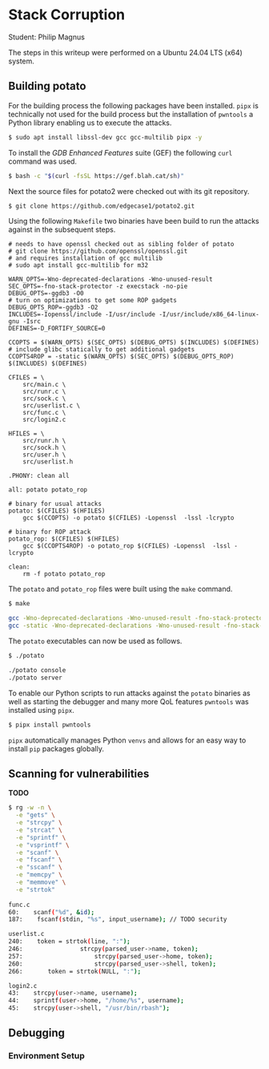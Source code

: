 # Stack Corruption

Student: Philip Magnus

The steps in this writeup were performed on a Ubuntu 24.04 LTS (x64) system.

## Building potato

For the building process the following packages have been installed. `pipx` is technically not used for the build process but the installation of `pwntools` a Python library enabling us to execute the attacks.

```bash
$ sudo apt install libssl-dev gcc gcc-multilib pipx -y
```

To install the *GDB Enhanced Features* suite (GEF) the following `curl` command was used.

```bash
$ bash -c "$(curl -fsSL https://gef.blah.cat/sh)"
```

Next the source files for potato2 were checked out with its git repository.

```bash
$ git clone https://github.com/edgecase1/potato2.git
```

Using the following `Makefile` two binaries have been build to run the attacks against in the subsequent steps.

```make
# needs to have openssl checked out as sibling folder of potato
# git clone https://github.com/openssl/openssl.git
# and requires installation of gcc multilib
# sudo apt install gcc-multilib for m32

WARN_OPTS=-Wno-deprecated-declarations -Wno-unused-result
SEC_OPTS=-fno-stack-protector -z execstack -no-pie
DEBUG_OPTS=-ggdb3 -O0
# turn on optimizations to get some ROP gadgets
DEBUG_OPTS_ROP=-ggdb3 -O2
INCLUDES=-Iopenssl/include -I/usr/include -I/usr/include/x86_64-linux-gnu -Isrc
DEFINES=-D_FORTIFY_SOURCE=0

CCOPTS = $(WARN_OPTS) $(SEC_OPTS) $(DEBUG_OPTS) $(INCLUDES) $(DEFINES)
# include glibc statically to get additional gadgets
CCOPTS4ROP = -static $(WARN_OPTS) $(SEC_OPTS) $(DEBUG_OPTS_ROP) $(INCLUDES) $(DEFINES)

CFILES = \
	src/main.c \
	src/runr.c \
	src/sock.c \
	src/userlist.c \
	src/func.c \
	src/login2.c

HFILES = \
	src/runr.h \
	src/sock.h \
	src/user.h \
	src/userlist.h 

.PHONY: clean all

all: potato potato_rop

# binary for usual attacks
potato: $(CFILES) $(HFILES)
	gcc $(CCOPTS) -o potato $(CFILES) -Lopenssl  -lssl -lcrypto 

# binary for ROP attack
potato_rop: $(CFILES) $(HFILES)
	gcc $(CCOPTS4ROP) -o potato_rop $(CFILES) -Lopenssl  -lssl -lcrypto 

clean:
	rm -f potato potato_rop
```

The `potato` and `potato_rop` files were built using the `make` command.

```bash
$ make

gcc -Wno-deprecated-declarations -Wno-unused-result -fno-stack-protector -z execstack -no-pie -ggdb3 -O0 -Iopenssl/include -I/usr/include -I/usr/include/x86_64-linux-gnu -Ipotato2/src -D_FORTIFY_SOURCE=0 -o potato src/main.c src/runr.c src/sock.c src/userlist.c src/func.c src/login2.c -Lopenssl  -lssl -lcrypto
gcc -static -Wno-deprecated-declarations -Wno-unused-result -fno-stack-protector -z execstack -no-pie -ggdb3 -O2 -Iopenssl/include -I/usr/include -I/usr/include/x86_64-linux-gnu -Ipotato2/src -D_FORTIFY_SOURCE=0 -o potato_rop src/main.c src/runr.c src/sock.c src/userlist.c src/func.c src/login2.c -Lopenssl  -lssl -lcrypto
```

The `potato` executables can now be used as follows.

```bash
$ ./potato

./potato console
./potato server
```

To enable our Python scripts to run attacks against the `potato` binaries as well as starting the debugger and many more QoL features `pwntools` was installed using `pipx`.

```bash 
$ pipx install pwntools
```

`pipx` automatically manages Python `venvs` and allows for an easy way to install `pip` packages globally.

## Scanning for vulnerabilities

**TODO**

```bash
$ rg -w -n \
  -e "gets" \
  -e "strcpy" \
  -e "strcat" \
  -e "sprintf" \
  -e "vsprintf" \
  -e "scanf" \
  -e "fscanf" \
  -e "sscanf" \
  -e "memcpy" \
  -e "memmove" \
  -e "strtok"
  
func.c
60:    scanf("%d", &id);
187:    fscanf(stdin, "%s", input_username); // TODO security

userlist.c
240:    token = strtok(line, ":");
246:                strcpy(parsed_user->name, token);
257:                    strcpy(parsed_user->home, token);
260:                    strcpy(parsed_user->shell, token);
266:       token = strtok(NULL, ":");

login2.c
43:    strcpy(user->name, username);
44:    sprintf(user->home, "/home/%s", username);
45:    strcpy(user->shell, "/usr/bin/rbash");

```

## Debugging

### Environment Setup